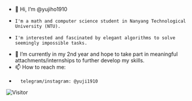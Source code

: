 - 👋  Hi, I’m @yujiho1910
-     I'm a math and computer science student in Nanyang Technological University (NTU).
-     I'm interested and fascinated by elegant algorithms to solve seemingly impossible tasks.
- 🌱  I’m currently in my 2nd year and hope to take part in meaningful attachments/internships to further develop my skills.
- 📫  How to reach me:
-       telegram/instagram: @yuji1910

<!---
yujiho1910/yujiho1910 is a ✨ special ✨ repository because its `README.md` (this file) appears on your GitHub profile.
You can click the Preview link to take a look at your changes.
--->
![Visitor](https://visitor-badge.laobi.icu/badge?page_id=yujiho1910.README.md)
